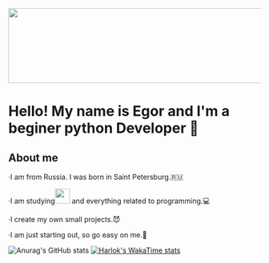 
<center> <img src="https://media1.giphy.com/media/v1.Y2lkPTc5MGI3NjExanh1amV3OG41MnJqZmpkZTl1aGQ4cmJ6MDRsYTFuajRuYmtiOHdhaiZlcD12MV9pbnRlcm5hbF9naWZfYnlfaWQmY3Q9Zw/QpVUMRUJGokfqXyfa1/giphy.webp"
  width="1500" height="150"></center>

# Hello! My name is Egor and I'm a beginer python Developer 👋

## About me
·I am from Russia. I was born in Saint Petersburg.🇷🇺 

·I am studying<img src="https://img.icons8.com/?size=100&id=W3gfKnMhfM6h&format=png&color=000000"
  width="30" height="30"> and everything related to programming.💻

·I create my own small projects.😈


·I am just starting out, so go easy on me.🎩


![Anurag's GitHub stats](https://github-readme-stats.vercel.app/api?username=EgorEgorAk&show_icons=true&theme=transparent
)
[![Harlok's WakaTime stats](https://github-readme-stats.vercel.app/api/wakatime?username=EgorEgorAk)](https://github.com/anuraghazra/github-readme-stats)
<!--
**EgorEgorAk/egoregorak** is a ✨ _special_ ✨ repository because its `README.md` (this file) appears on your GitHub profile.

Here are some ideas to get you started:

- 🔭 I’m currently working on ...
- 🌱 I’m currently learning ...
- 👯 I’m looking to collaborate on ...
- 🤔 I’m looking for help with ...
- 💬 Ask me about ...
- 📫 How to reach me: ...
- 😄 Pronouns: ...
- ⚡ Fun fact: ...
-->
